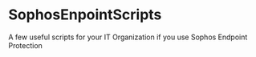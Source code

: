 # SophosEnpointScripts
A few useful scripts for your IT Organization if you use Sophos Endpoint Protection

